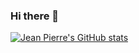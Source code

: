 ### Hi there 👋

<!--
**CordeiroAboumrad/CordeiroAboumrad** is a ✨ _special_ ✨ repository because its `README.md` (this file) appears on your GitHub profile.

Here are some ideas to get you started:

- 🔭 I’m currently working on ...
- 🌱 I’m currently learning ...
- 👯 I’m looking to collaborate on ...
- 🤔 I’m looking for help with ...
- 💬 Ask me about ...
- 📫 How to reach me: ...
- 😄 Pronouns: ...
- ⚡ Fun fact: ...
-->


[![Jean Pierre's GitHub stats](https://github-readme-stats.vercel.app/api?username=cordeiroaboumrad)](https://github.com/cordeiroaboumrad/github-readme-stats)

